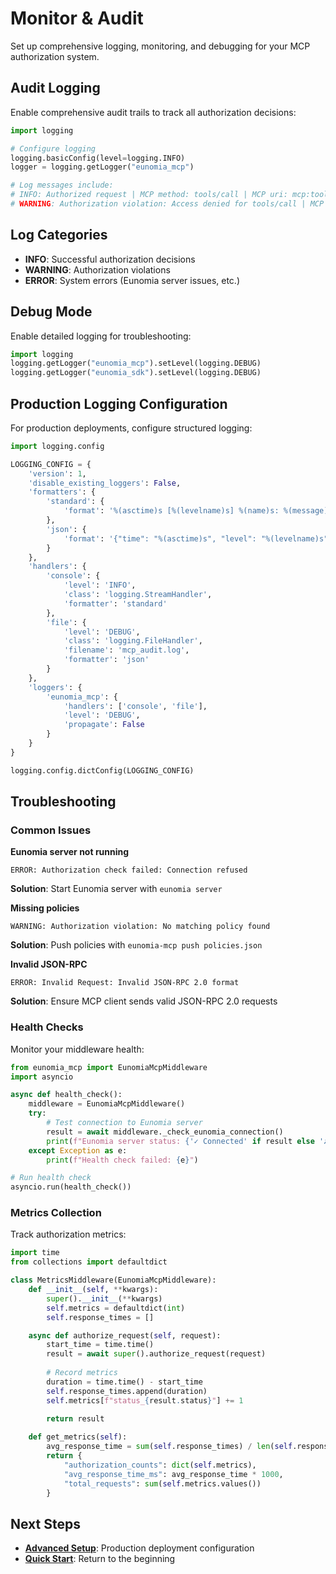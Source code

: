 # Monitor & Audit

Set up comprehensive logging, monitoring, and debugging for your MCP authorization system.

## Audit Logging

Enable comprehensive audit trails to track all authorization decisions:

```python
import logging

# Configure logging
logging.basicConfig(level=logging.INFO)
logger = logging.getLogger("eunomia_mcp")

# Log messages include:
# INFO: Authorized request | MCP method: tools/call | MCP uri: mcp:tools:file_read | User-Agent: Claude
# WARNING: Authorization violation: Access denied for tools/call | MCP method: tools/call | MCP uri: mcp:tools:file_read | User-Agent: Claude
```

## Log Categories

- **INFO**: Successful authorization decisions
- **WARNING**: Authorization violations  
- **ERROR**: System errors (Eunomia server issues, etc.)

## Debug Mode

Enable detailed logging for troubleshooting:

```python
import logging
logging.getLogger("eunomia_mcp").setLevel(logging.DEBUG)
logging.getLogger("eunomia_sdk").setLevel(logging.DEBUG)
```

## Production Logging Configuration

For production deployments, configure structured logging:

```python
import logging.config

LOGGING_CONFIG = {
    'version': 1,
    'disable_existing_loggers': False,
    'formatters': {
        'standard': {
            'format': '%(asctime)s [%(levelname)s] %(name)s: %(message)s'
        },
        'json': {
            'format': '{"time": "%(asctime)s", "level": "%(levelname)s", "logger": "%(name)s", "message": "%(message)s"}'
        }
    },
    'handlers': {
        'console': {
            'level': 'INFO',
            'class': 'logging.StreamHandler',
            'formatter': 'standard'
        },
        'file': {
            'level': 'DEBUG',
            'class': 'logging.FileHandler',
            'filename': 'mcp_audit.log',
            'formatter': 'json'
        }
    },
    'loggers': {
        'eunomia_mcp': {
            'handlers': ['console', 'file'],
            'level': 'DEBUG',
            'propagate': False
        }
    }
}

logging.config.dictConfig(LOGGING_CONFIG)
```

## Troubleshooting

### Common Issues

**Eunomia server not running**

```
ERROR: Authorization check failed: Connection refused
```

**Solution**: Start Eunomia server with `eunomia server`

**Missing policies**

```
WARNING: Authorization violation: No matching policy found
```

**Solution**: Push policies with `eunomia-mcp push policies.json`

**Invalid JSON-RPC**

```
ERROR: Invalid Request: Invalid JSON-RPC 2.0 format
```

**Solution**: Ensure MCP client sends valid JSON-RPC 2.0 requests

### Health Checks

Monitor your middleware health:

```python
from eunomia_mcp import EunomiaMcpMiddleware
import asyncio

async def health_check():
    middleware = EunomiaMcpMiddleware()
    try:
        # Test connection to Eunomia server
        result = await middleware._check_eunomia_connection()
        print(f"Eunomia server status: {'✓ Connected' if result else '✗ Disconnected'}")
    except Exception as e:
        print(f"Health check failed: {e}")

# Run health check
asyncio.run(health_check())
```

### Metrics Collection

Track authorization metrics:

```python
import time
from collections import defaultdict

class MetricsMiddleware(EunomiaMcpMiddleware):
    def __init__(self, **kwargs):
        super().__init__(**kwargs)
        self.metrics = defaultdict(int)
        self.response_times = []

    async def authorize_request(self, request):
        start_time = time.time()
        result = await super().authorize_request(request)
        
        # Record metrics
        duration = time.time() - start_time
        self.response_times.append(duration)
        self.metrics[f"status_{result.status}"] += 1
        
        return result

    def get_metrics(self):
        avg_response_time = sum(self.response_times) / len(self.response_times) if self.response_times else 0
        return {
            "authorization_counts": dict(self.metrics),
            "avg_response_time_ms": avg_response_time * 1000,
            "total_requests": sum(self.metrics.values())
        }
```

## Next Steps

- **[Advanced Setup](advanced.md)**: Production deployment configuration
- **[Quick Start](quickstart.md)**: Return to the beginning